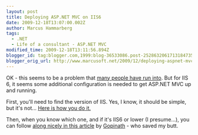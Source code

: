 ```yaml
---
layout: post
title: Deploying ASP.NET MVC on IIS6
date: 2009-12-18T13:07:00.002Z
author: Marcus Hammarberg
tags:
  - .NET
  - Life of a consultant - ASP.NET MVC
modified_time: 2009-12-18T13:11:56.894Z
blogger_id: tag:blogger.com,1999:blog-36533086.post-2528632061713184735
blogger_orig_url: http://www.marcusoft.net/2009/12/deploying-aspnet-mvc-on-iis6.html
---
```


OK - this seems to be a problem that [many people have run into](http://www.google.se/search?hl=sv&q=asp.net+mvc+404&meta=). But for IIS 6, it seems some additional configuration is needed to get ASP.NET MVC up and running.

First, you'll need to find the version of IIS. Yes, I know, it should be simple, but it's not... [Here is how you do it.](http://classicasp.aspfaq.com/general/how-do-i-determine-which-version-of-iis/asp-i-m-running.html)

Then, when you know which one, and if it's IIS6 or lower (I presume...), you can follow [along nicely in this article](http://www.techdreams.org/microsoft/aspnet/how-to-fix-404-errors-of-aspnet-mvc-website-deployed-on-iis-6-windows-server-2003/2572-20090515/comment-page-1#comment-9012) by [Gopinath](http://www.techdreams.org/) - who saved my butt.
